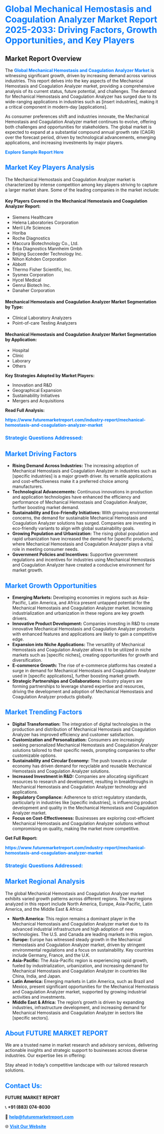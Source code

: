 <h1 style="color: #007BFF;">Global Mechanical Hemostasis and Coagulation Analyzer Market Report 2025-2033: Driving Factors, Growth Opportunities, and Key Players</h1>

<section id="overview">
<h2>Market Report Overview</h2>
<p>The <a href="https://www.futuremarketreport.com/industry-report/mechanical-hemostasis-and-coagulation-analyzer-market" style="color: #007BFF; text-decoration: none;"><strong>Global Mechanical Hemostasis and Coagulation Analyzer Market</strong></a> is witnessing significant growth, driven by increasing demand across various industries. This report delves into the key aspects of the Mechanical Hemostasis and Coagulation Analyzer market, providing a comprehensive analysis of its current status, future potential, and challenges. The demand for Mechanical Hemostasis and Coagulation Analyzer has surged due to its wide-ranging applications in industries such as [insert industries], making it a critical component in modern-day [applications].</p>
<p>As consumer preferences shift and industries innovate, the Mechanical Hemostasis and Coagulation Analyzer market continues to evolve, offering both challenges and opportunities for stakeholders. The global market is expected to expand at a substantial compound annual growth rate (CAGR) over the forecast period, driven by technological advancements, emerging applications, and increasing investments by major players.</p>
</section>

<section id="overview">
<p><a href="https://www.futuremarketreport.com/request-sample/reportId=79458" style="color: #007BFF; text-decoration: none;"><strong>Explore Sample Report Here</strong></a></p>
</section>

<section id="key-players">
<h2 style="color: #007BFF;">Market Key Players Analysis</h2>
<p>The Mechanical Hemostasis and Coagulation Analyzer market is characterized by intense competition among key players striving to capture a larger market share. Some of the leading companies in the market include:</p>
<h4>Key Players Covered in the Mechanical Hemostasis and Coagulation Analyzer Report:</h4>
<ul><li>Siemens Healthcare</li><li>Helena Laboratories Corporation</li><li>Meril Life Sciences</li><li>Horiba</li><li>Roche Diagnostics</li><li>Maccura Biotechnology Co., Ltd.</li><li>Erba Diagnostics Mannheim Gmbh</li><li>Beijing Succeeder Technology Inc.</li><li>Nihon Kohden Corporation</li><li>Abbott</li><li>Thermo Fisher Scientific, Inc.</li><li>Sysmex Corporation</li><li>Hycel Medical</li><li>Genrui Biotech Inc.</li><li>Danaher Corporation</li></ul>
<h4>Mechanical Hemostasis and Coagulation Analyzer Market Segmentation by Type:</h4>
<ul><li>Clinical Laboratory Analyzers</li><li>Point-of-care Testing Analyzers</li></ul>

<h4>Mechanical Hemostasis and Coagulation Analyzer Market Segmentation by Application:</h4>
<ul><li>Hospital</li><li>Clinic</li><li>Laborary</li><li>Others</li></ul>
<p><strong>Key Strategies Adopted by Market Players:</strong></p>
<ul>
<li>Innovation and R&D</li>
<li>Geographical Expansion</li>
<li>Sustainability Initiatives</li>
<li>Mergers and Acquisitions</li>
</ul>
</section>

<section>
<p><strong>Read Full Analysis: </strong></p><a href="https://www.futuremarketreport.com/industry-report/mechanical-hemostasis-and-coagulation-analyzer-market" style="color: #007BFF; text-decoration: none;"><strong>https://www.futuremarketreport.com/industry-report/mechanical-hemostasis-and-coagulation-analyzer-market</strong></a>
<h3 style="color: #007BFF;">Strategic Questions Addressed:</h3>
</section>

<section id="driving-factors">
<h2 style="color: #007BFF;">Market Driving Factors</h2>
<ul>
<li><strong>Rising Demand Across Industries:</strong> The increasing adoption of Mechanical Hemostasis and Coagulation Analyzer in industries such as [specific industries] is a major growth driver. Its versatile applications and cost-effectiveness make it a preferred choice among manufacturers.</li>
<li><strong>Technological Advancements:</strong> Continuous innovations in production and application technologies have enhanced the efficiency and performance of Mechanical Hemostasis and Coagulation Analyzer, further boosting market demand.</li>
<li><strong>Sustainability and Eco-Friendly Initiatives:</strong> With growing environmental concerns, the demand for sustainable Mechanical Hemostasis and Coagulation Analyzer solutions has surged. Companies are investing in eco-friendly variants to align with global sustainability goals.</li>
<li><strong>Growing Population and Urbanization:</strong> The rising global population and rapid urbanization have increased the demand for [specific products], where Mechanical Hemostasis and Coagulation Analyzer plays a vital role in meeting consumer needs.</li>
<li><strong>Government Policies and Incentives:</strong> Supportive government regulations and incentives for industries using Mechanical Hemostasis and Coagulation Analyzer have created a conducive environment for market growth.</li>
</ul>
</section>

<section id="growth-opportunities">
<h2 style="color: #007BFF;">Market Growth Opportunities</h2>
<ul>
<li><strong>Emerging Markets:</strong> Developing economies in regions such as Asia-Pacific, Latin America, and Africa present untapped potential for the Mechanical Hemostasis and Coagulation Analyzer market. Increasing industrialization and urbanization in these regions are key growth drivers.</li>
<li><strong>Innovative Product Development:</strong> Companies investing in R&D to create innovative Mechanical Hemostasis and Coagulation Analyzer products with enhanced features and applications are likely to gain a competitive edge.</li>
<li><strong>Expansion into Niche Applications:</strong> The versatility of Mechanical Hemostasis and Coagulation Analyzer allows it to be utilized in niche markets such as [specific niches], creating opportunities for growth and diversification.</li>
<li><strong>E-commerce Growth:</strong> The rise of e-commerce platforms has created a surge in demand for Mechanical Hemostasis and Coagulation Analyzer used in [specific applications], further boosting market growth.</li>
<li><strong>Strategic Partnerships and Collaborations:</strong> Industry players are forming partnerships to leverage shared expertise and resources, driving the development and adoption of Mechanical Hemostasis and Coagulation Analyzer products globally.</li>
</ul>
</section>

<section id="trending-factors">
<h2 style="color: #007BFF;">Market Trending Factors</h2>
<ul>
<li><strong>Digital Transformation:</strong> The integration of digital technologies in the production and distribution of Mechanical Hemostasis and Coagulation Analyzer has improved efficiency and customer satisfaction.</li>
<li><strong>Customization and Personalization:</strong> Consumers are increasingly seeking personalized Mechanical Hemostasis and Coagulation Analyzer solutions tailored to their specific needs, prompting companies to offer customizable options.</li>
<li><strong>Sustainability and Circular Economy:</strong> The push towards a circular economy has driven demand for recyclable and reusable Mechanical Hemostasis and Coagulation Analyzer solutions.</li>
<li><strong>Increased Investment in R&D:</strong> Companies are allocating significant resources to research and development, resulting in breakthroughs in Mechanical Hemostasis and Coagulation Analyzer technology and applications.</li>
<li><strong>Regulatory Compliance:</strong> Adherence to strict regulatory standards, particularly in industries like [specific industries], is influencing product development and quality in the Mechanical Hemostasis and Coagulation Analyzer market.</li>
<li><strong>Focus on Cost-Effectiveness:</strong> Businesses are exploring cost-efficient Mechanical Hemostasis and Coagulation Analyzer solutions without compromising on quality, making the market more competitive.</li>
</ul>
</section>

<section>
<p><strong>Get Full Report: </strong></p><a href="https://www.futuremarketreport.com/industry-report/mechanical-hemostasis-and-coagulation-analyzer-market" style="color: #007BFF; text-decoration: none;"><strong>https://www.futuremarketreport.com/industry-report/mechanical-hemostasis-and-coagulation-analyzer-market</strong></a>
<h3 style="color: #007BFF;">Strategic Questions Addressed:</h3>
</section>


<section id="regional-analysis">
<h2 style="color: #007BFF;">Market Regional Analysis</h2>
<p>The global Mechanical Hemostasis and Coagulation Analyzer market exhibits varied growth patterns across different regions. The key regions analyzed in this report include North America, Europe, Asia-Pacific, Latin America, and the Middle East & Africa:</p>
<ul>
<li><strong>North America:</strong> This region remains a dominant player in the Mechanical Hemostasis and Coagulation Analyzer market due to its advanced industrial infrastructure and high adoption of new technologies. The U.S. and Canada are leading markets in this region.</li>
<li><strong>Europe:</strong> Europe has witnessed steady growth in the Mechanical Hemostasis and Coagulation Analyzer market, driven by stringent environmental regulations and a focus on sustainability. Key countries include Germany, France, and the U.K.</li>
<li><strong>Asia-Pacific:</strong> The Asia-Pacific region is experiencing rapid growth, fueled by industrialization, urbanization, and increasing demand for Mechanical Hemostasis and Coagulation Analyzer in countries like China, India, and Japan.</li>
<li><strong>Latin America:</strong> Emerging markets in Latin America, such as Brazil and Mexico, present significant opportunities for the Mechanical Hemostasis and Coagulation Analyzer market, supported by growing industrial activities and investments.</li>
<li><strong>Middle East & Africa:</strong> The region’s growth is driven by expanding industries, infrastructure development, and increasing demand for Mechanical Hemostasis and Coagulation Analyzer in sectors like [specific sectors].</li>
</ul>
</section>

<footer>
<h2 style="color: #007BFF;">About FUTURE MARKET REPORT</h2>
<p>We are a trusted name in market research and advisory services, delivering actionable insights and strategic support to businesses across diverse industries. Our expertise lies in offering:</p>

<p>Stay ahead in today’s competitive landscape with our tailored research solutions.</p>

<h2 style="color: #007BFF;">Contact Us:</h2>
<p><strong>FUTURE MARKET REPORT</strong></p>
<p>📞 <strong>+91 (883) 074-8030</strong></p>
<p>📧 <strong><a href="mailto:help@futuremarketreport.com" style="color: #007BFF;">help@futuremarketreport.com</a></strong></p>
<p>🌐 <strong><a href="https://www.futuremarketreport.com/" style="color: #007BFF;">Visit Our Website</a></strong></p>
</footer>